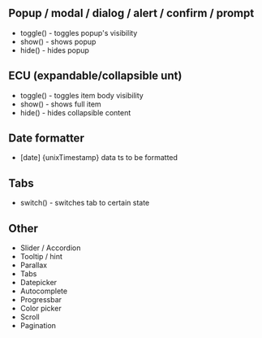 ## Popup / modal / dialog / alert / confirm / prompt ##
- toggle() - toggles popup's visibility
- show() - shows popup
- hide() - hides popup

## ECU (expandable/collapsible unt) ##
- toggle() - toggles item body visibility
- show() - shows full item
- hide() - hides collapsible content

## Date formatter
- [date] {unixTimestamp} data ts to be formatted


## Tabs
- switch() - switches tab to certain state



## Other
- Slider / Accordion
- Tooltip / hint
- Parallax
- Tabs
- Datepicker
- Autocomplete
- Progressbar
- Color picker
- Scroll 
- Pagination